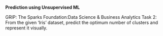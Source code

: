 **Prediction using Unsupervised ML**

GRIP: The Sparks Foundation:Data Science & Business Analytics Task 2: From the given ‘Iris’ dataset, predict the optimum number of clusters and represent it visually.
